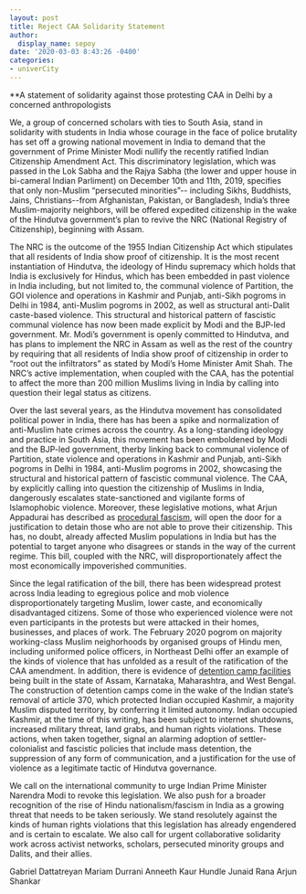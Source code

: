 ```yaml
---
layout: post
title: Reject CAA Solidarity Statement
author:
  display_name: sepoy
date: '2020-03-03 8:43:26 -0400'
categories:
- univerCity
---
```


**A statement of solidarity against those protesting CAA in Delhi by a concerned anthropologists


We, a group of concerned scholars with ties to South Asia, stand in solidarity with students in India whose courage in the face of police brutality has set off a growing national movement in India to demand that the government of Prime Minister Modi nullify the recently ratified Indian Citizenship Amendment Act. This discriminatory legislation, which was passed in the Lok Sabha and the Rajya Sabha (the lower and upper house in bi-cameral Indian Parliment) on December 10th and 11th, 2019, specifies that only non-Muslim “persecuted minorities”-- including Sikhs, Buddhists, Jains, Christians--from Afghanistan, Pakistan, or Bangladesh, India’s three Muslim-majority neighbors, will be offered expedited citizenship in the wake of the Hindutva government’s plan to revive the NRC (National Registry of Citizenship), beginning with Assam.

The NRC is the outcome of the 1955 Indian Citizenship Act which stipulates that all residents of India show proof of citizenship. It is the most recent instantiation of Hindutva, the ideology of Hindu supremacy which holds that India is exclusively for Hindus, which has been embedded in past violence in India including, but not limited to, the communal violence of Partition, the GOI violence and operations in Kashmir and Punjab, anti-Sikh pogroms in Delhi in 1984, anti-Muslim pogroms in 2002, as well as structural anti-Dalit caste-based violence. This structural and historical pattern of fascistic communal violence has now been made explicit by Modi and the BJP-led government. Mr. Modi’s government is openly committed to Hindutva, and has plans to implement the NRC in Assam as well as the rest of the country by requiring that all residents of India show proof of citizenship in order to “root out the infiltrators” as stated by Modi’s Home Minister Amit Shah. The NRC’s active implementation, when coupled with the CAA, has the potential to affect the more than 200 million Muslims living in India by calling into question their legal status as citizens.  

Over the last several years, as the Hindutva movement has consolidated political power in India, there has has been a spike and normalization of anti-Muslim hate crimes across the country. As a long-standing ideology and practice in South Asia, this movement has been emboldened by Modi and the BJP-led government, therby linking back to communal violence of Partition, state violence and operations in Kashmir and Punjab, anti-Sikh pogroms in Delhi in 1984, anti-Muslim pogroms in 2002, showcasing the structural and historical pattern of fascistic communal violence. The CAA, by explicitly calling into question the citizenship of Muslims in India, dangerously escalates state-sanctioned and vigilante forms of Islamophobic violence. Moreover, these legislative motions, what Arjun Appadurai has described as [procedural fascism](https://thewire.in/politics/unnao-citizenship-bill-violence-india), will open the door for a justification to detain those who are not able to prove their citizenship. This has, no doubt, already affected Muslim populations in India but has the potential to target anyone who disagrees or stands in the way of the current regime. This bill, coupled with the NRC, will disproportionately affect the most economically impoverished communities.

Since the legal ratification of the bill, there has been widespread protest across India leading to egregious police and mob violence disproportionately targeting Muslim, lower caste, and economically disadvantaged citizens.  Some of those who experienced violence were not even participants in the protests but were attacked in their homes, businesses, and places of work. The February 2020 pogrom on majority working-class Muslim neighorhoods by organised groups of Hindu men, including uniformed police officers, in Northeast Delhi offer an example of the kinds of violence that has unfolded as a result of the ratification of the CAA amendment. In addition, there is evidence of [detention camp facilities](https://www.freepressjournal.in/india/no-detention-centres-surely-you-are-joking-mr-prime-minister) being built in the state of Assam, Karnataka, Maharashtra, and West Bengal. The construction of detention camps come in the wake of the Indian state’s removal of article 370, which protected Indian occupied Kashmir, a majority Muslim disputed territory, by conferring it limited autonomy. Indian occupied Kashmir, at the time of this writing, has been subject to internet shutdowns, increased military threat, land grabs, and human rights violations. These actions, when taken together, signal an alarming adoption of settler-colonialist and fascistic policies that include mass detention, the suppression of any form of communication, and a justification for the use of violence as a legitimate tactic of Hindutva governance.  

We call on the international community to urge Indian Prime Minister Narendra Modi to revoke this legislation. We also push for a broader recognition of the rise of Hindu nationalism/fascism in India as a growing threat that needs to be taken seriously. We stand resolutely against the kinds of human rights violations that this legislation has already engendered and is certain to escalate. We also call for urgent collaborative solidarity work across activist networks, scholars, persecuted minority groups and Dalits, and their allies.

Gabriel Dattatreyan
Mariam Durrani
Anneeth Kaur Hundle
Junaid Rana
Arjun Shankar
